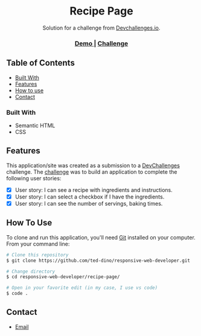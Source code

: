 <h1 align="center">Recipe Page</h1>

<div align="center">
   Solution for a challenge from  <a href="http://devchallenges.io" target="_blank">Devchallenges.io</a>.
</div>

<div align="center">
  <h3>
    <a href="https://ted-dino.github.io/responsive-web-developer/recipe-page/">
      Demo
    </a>
    <span>
    <span> | </span>
    <a href="https://devchallenges.io/challenges/OEKdUZ6xs0h99C38XVht">
      Challenge
    </a>
  </h3>
</div>
   
## Table of Contents

- [Built With](#built-with)
- [Features](#features)
- [How to use](#how-to-use)
- [Contact](#contact)


### Built With

- Semantic HTML
- CSS

## Features

This application/site was created as a submission to a [DevChallenges](https://devchallenges.io/challenges) challenge. The [challenge](https://devchallenges.io/challenges/TtUjDt19eIHxNQ4n5jps) was to build an application to complete the following user stories:

- [x] User story: I can see a recipe with ingredients and instructions.
- [x] User story: I can select a checkbox if I have the ingredients.
- [x] User story: I can see the number of servings, baking times.

## How To Use

To clone and run this application, you'll need [Git](https://git-scm.com) installed on your computer. From your command line:

```bash
# Clone this repository
$ git clone https://github.com/ted-dino/responsive-web-developer.git

# Change directory
$ cd responsive-web-developer/recipe-page/

# Open in your favorite edit (in my case, I use vs code)
$ code .
```
## Contact

- <a href="mailto:ted23@tutanota.com">Email</a>
